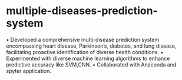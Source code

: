 # multiple-diseases-prediction-system
• Developed a comprehensive multi-disease prediction system encompassing heart disease, Parkinson’s, diabetes, and lung disease, facilitating proactive identification of diverse health conditions. • Experimented with diverse machine learning algorithms to enhance predictive accuracy like SVM,CNN. • Collaborated with Anaconda and spyter application.
